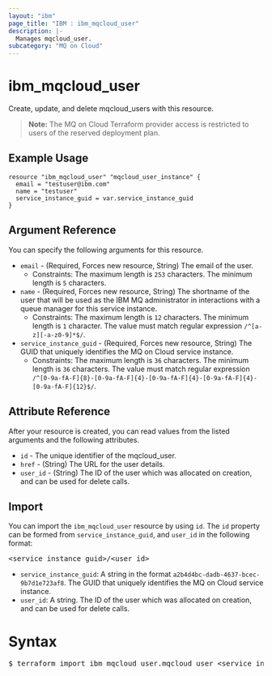 ```yaml
---
layout: "ibm"
page_title: "IBM : ibm_mqcloud_user"
description: |-
  Manages mqcloud_user.
subcategory: "MQ on Cloud"
---
```


# ibm_mqcloud_user

Create, update, and delete mqcloud_users with this resource.

> **Note:** The MQ on Cloud Terraform provider access is restricted to users of the reserved deployment plan.

## Example Usage

```hcl
resource "ibm_mqcloud_user" "mqcloud_user_instance" {
  email = "testuser@ibm.com"
  name = "testuser"
  service_instance_guid = var.service_instance_guid
}
```

## Argument Reference

You can specify the following arguments for this resource.

* `email` - (Required, Forces new resource, String) The email of the user.
  * Constraints: The maximum length is `253` characters. The minimum length is `5` characters.
* `name` - (Required, Forces new resource, String) The shortname of the user that will be used as the IBM MQ administrator in interactions with a queue manager for this service instance.
  * Constraints: The maximum length is `12` characters. The minimum length is `1` character. The value must match regular expression `/^[a-z][-a-z0-9]*$/`.
* `service_instance_guid` - (Required, Forces new resource, String) The GUID that uniquely identifies the MQ on Cloud service instance.
  * Constraints: The maximum length is `36` characters. The minimum length is `36` characters. The value must match regular expression `/^[0-9a-fA-F]{8}-[0-9a-fA-F]{4}-[0-9a-fA-F]{4}-[0-9a-fA-F]{4}-[0-9a-fA-F]{12}$/`.

## Attribute Reference

After your resource is created, you can read values from the listed arguments and the following attributes.

* `id` - The unique identifier of the mqcloud_user.
* `href` - (String) The URL for the user details.
* `user_id` - (String) The ID of the user which was allocated on creation, and can be used for delete calls.


## Import

You can import the `ibm_mqcloud_user` resource by using `id`.
The `id` property can be formed from `service_instance_guid`, and `user_id` in the following format:

<pre>
&lt;service_instance_guid&gt;/&lt;user_id&gt;
</pre>
* `service_instance_guid`: A string in the format `a2b4d4bc-dadb-4637-bcec-9b7d1e723af8`. The GUID that uniquely identifies the MQ on Cloud service instance.
* `user_id`: A string. The ID of the user which was allocated on creation, and can be used for delete calls.

# Syntax
<pre>
$ terraform import ibm_mqcloud_user.mqcloud_user &lt;service_instance_guid&gt;/&lt;user_id&gt;
</pre>
